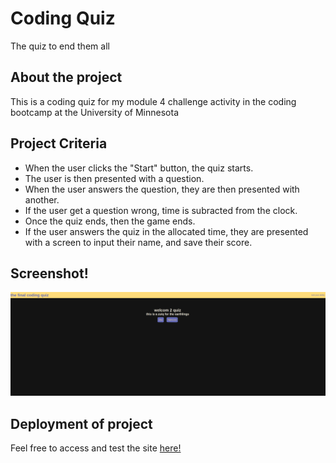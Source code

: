 # Coding Quiz
The quiz to end them all

## About the project
This is a coding quiz for my module 4 challenge activity in the coding bootcamp at the University of Minnesota

## Project Criteria

- When the user clicks the "Start" button, the quiz starts.
- The user is then presented with a question.
- When the user answers the question, they are then presented with another. 
- If the user get a question wrong, time is subracted from the clock.
- Once the quiz ends, then the game ends.
- If the user answers the quiz in the allocated time, they are presented with a screen to input their name, and save their score.

## Screenshot!
![Screenshot of site](assets/Screenshot.png)

## Deployment of project
Feel free to access and test the site [here!](https://fixedotter.github.io/codingQuiz/)